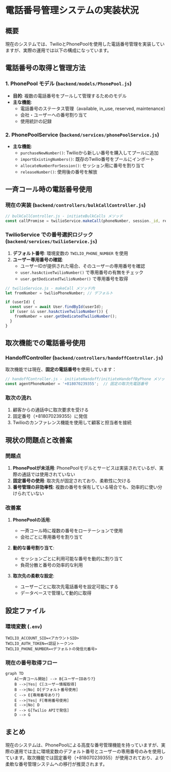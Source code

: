 # 電話番号管理システムの実装状況

## 概要
現在のシステムでは、TwilioとPhonePoolを使用した電話番号管理を実装していますが、実際の運用では以下の構成になっています。

## 電話番号の取得と管理方法

### 1. PhonePool モデル (`backend/models/PhonePool.js`)
- **目的**: 複数の電話番号をプールして管理するためのモデル
- **主な機能**:
  - 電話番号のステータス管理（available, in_use, reserved, maintenance）
  - 会社・ユーザーへの番号割り当て
  - 使用統計の記録

### 2. PhonePoolService (`backend/services/phonePoolService.js`)
- **主な機能**:
  - `purchaseNewNumber()`: Twilioから新しい番号を購入してプールに追加
  - `importExistingNumbers()`: 既存のTwilio番号をプールにインポート
  - `allocateNumberForSession()`: セッション用に番号を割り当て
  - `releaseNumber()`: 使用後の番号を解放

## 一斉コール時の電話番号使用

### 現在の実装 (`backend/controllers/bulkCallController.js`)

```javascript
// bulkCallController.js - initiateBulkCalls メソッド
const callPromise = twilioService.makeCall(phoneNumber, session._id, req.user?.id)
```

### TwilioService での番号選択ロジック (`backend/services/twilioService.js`)

1. **デフォルト番号**: 環境変数の `TWILIO_PHONE_NUMBER` を使用
2. **ユーザー専用番号の確認**:
   - ユーザーIDが提供された場合、そのユーザーの専用番号を確認
   - `user.hasActiveTwilioNumber()` で専用番号の有無をチェック
   - `user.getDedicatedTwilioNumber()` で専用番号を取得

```javascript
// twilioService.js - makeCall メソッド内
let fromNumber = twilioPhoneNumber; // デフォルト

if (userId) {
  const user = await User.findById(userId);
  if (user && user.hasActiveTwilioNumber()) {
    fromNumber = user.getDedicatedTwilioNumber();
  }
}
```

## 取次機能での電話番号使用

### HandoffController (`backend/controllers/handoffController.js`)

取次機能では現在、**固定の電話番号**を使用しています：

```javascript
// handoffController.js - initiateHandoff/initiateHandoffByPhone メソッド
const agentPhoneNumber = '+818070239355';  // 固定の取次先電話番号
```

### 取次の流れ
1. 顧客からの通話中に取次要求を受ける
2. 固定番号（+818070239355）に発信
3. Twilioのカンファレンス機能を使用して顧客と担当者を接続

## 現状の問題点と改善案

### 問題点
1. **PhonePoolが未活用**: PhonePoolモデルとサービスは実装されているが、実際の通話では使用されていない
2. **固定番号の使用**: 取次先が固定されており、柔軟性に欠ける
3. **番号管理の非効率性**: 複数の番号を保有している場合でも、効率的に使い分けられていない

### 改善案
1. **PhonePoolの活用**:
   - 一斉コール時に複数の番号をローテーションで使用
   - 会社ごとに専用番号を割り当て

2. **動的な番号割り当て**:
   - セッションごとに利用可能な番号を動的に割り当て
   - 負荷分散と番号の効率的な利用

3. **取次先の柔軟な設定**:
   - ユーザーごとに取次先電話番号を設定可能にする
   - データベースで管理して動的に取得

## 設定ファイル

### 環境変数 (`.env`)
```
TWILIO_ACCOUNT_SID=<アカウントSID>
TWILIO_AUTH_TOKEN=<認証トークン>
TWILIO_PHONE_NUMBER=<デフォルトの発信元番号>
```

### 現在の番号取得フロー

```mermaid
graph TD
    A[一斉コール開始] --> B{ユーザーIDあり?}
    B -->|Yes| C[ユーザー情報取得]
    B -->|No| D[デフォルト番号使用]
    C --> E{専用番号あり?}
    E -->|Yes| F[専用番号使用]
    E -->|No| D
    F --> G[Twilio APIで発信]
    D --> G
```

## まとめ
現在のシステムは、PhonePoolによる高度な番号管理機能を持っていますが、実際の運用では主に環境変数のデフォルト番号とユーザーの専用番号のみを使用しています。取次機能では固定番号（+818070239355）が使用されており、より柔軟な番号管理システムへの移行が推奨されます。